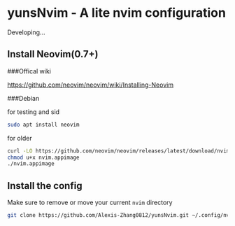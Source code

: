 # yunsNvim - A lite nvim configuration
Developing...

## Install Neovim(0.7+)

###Offical wiki

https://github.com/neovim/neovim/wiki/Installing-Neovim

###Debian

for testing and sid
```sh
sudo apt install neovim
```
for older
```sh
curl -LO https://github.com/neovim/neovim/releases/latest/download/nvim.appimage
chmod u+x nvim.appimage
./nvim.appimage
```

## Install the config

Make sure to remove or move your current `nvim` directory

```sh
git clone https://github.com/Alexis-Zhang0812/yunsNvim.git ~/.config/nvim
```
